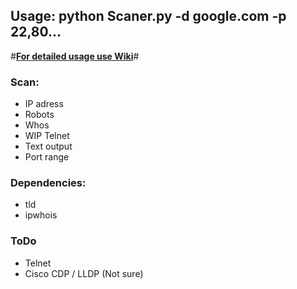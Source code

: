 ## Usage: python Scaner.py -d google.com -p 22,80...

#**[For detailed usage use Wiki](https://github.com/Delfyn/Python_webscanner/wiki)**#

### Scan:
* IP adress
* Robots
* Whos
* WIP Telnet
* Text output
* Port range

### Dependencies:
* tld
* ipwhois

### ToDo
* Telnet
* Cisco CDP / LLDP (Not sure)
